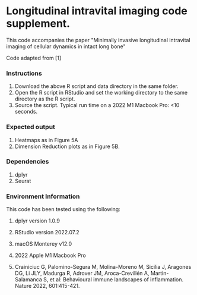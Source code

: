 # Longitudinal intravital imaging code supplement.

This code accompanies the paper "Minimally invasive longitudinal intravital imaging of cellular dynamics in intact long bone"

Code adapted from [1]

### Instructions
1. Download the above R script and data directory in the same folder. 
2. Open the R script in RStudio and set the working directory to the same directory as the R script. 
3. Source the script.
Typical run time on a 2022 M1 Macbook Pro: <10 seconds.

### Expected output
1. Heatmaps as in Figure 5A 
2. Dimension Reduction plots as in Figure 5B.

### Dependencies
1. dplyr
2. Seurat

### Environment Information
This code has been tested using the following:
1. dplyr version 1.0.9
2. RStudio version 2022.07.2 
3. macOS Monterey v12.0
4. 2022 Apple M1 Macbook Pro


1. Crainiciuc G, Palomino-Segura M, Molina-Moreno M, Sicilia J, Aragones DG, Li JLY, Madurga R, Adrover JM, Aroca-Crevillén A, Martin-Salamanca S, et al: Behavioural immune landscapes of inflammation. Nature 2022, 601:415-421.
